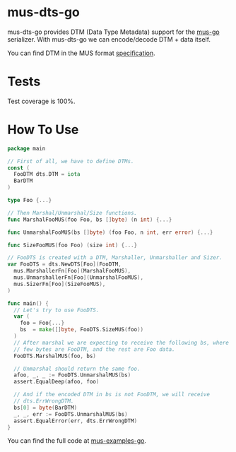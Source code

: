 # mus-dts-go
mus-dts-go provides DTM (Data Type Metadata) support for the 
[mus-go](https://github.com/mus-format/mus-go) serializer. With mus-dts-go we 
can encode/decode DTM + data itself.

You can find DTM in the MUS format 
[specification](https://github.com/mus-format/specification#data-type-metadata-dtm).

# Tests
Test coverage is 100%.

# How To Use
```go
package main

// First of all, we have to define DTMs.
const (
  FooDTM dts.DTM = iota
  BarDTM
)

type Foo {...}

// Then Marshal/Unmarshal/Size functions.
func MarshalFooMUS(foo Foo, bs []byte) (n int) {...}

func UnmarshalFooMUS(bs []byte) (foo Foo, n int, err error) {...}

func SizeFooMUS(foo Foo) (size int) {...}

// FooDTS is created with a DTM, Marshaller, Unmarshaller and Sizer.
var FooDTS = dts.NewDTS[Foo](FooDTM, 
  mus.MarshallerFn[Foo](MarshalFooMUS),
  mus.UnmarshallerFn[Foo](UnmarshalFooMUS),
  mus.SizerFn[Foo](SizeFooMUS),
)

func main() {
  // Let's try to use FooDTS.
  var (
    foo = Foo{...}
    bs  = make([]byte, FooDTS.SizeMUS(foo))
  )
  // After marshal we are expecting to receive the following bs, where the first 
  // few bytes are FooDTM, and the rest are Foo data.
  FooDTS.MarshalMUS(foo, bs)

  // Unmarshal should return the same foo.
  afoo, _, _ := FooDTS.UnmarshalMUS(bs)
  assert.EqualDeep(afoo, foo)

  // And if the encoded DTM in bs is not FooDTM, we will receive 
  // dts.ErrWrongDTM.
  bs[0] = byte(BarDTM)
  _, _, err := FooDTS.UnmarshalMUS(bs)
  assert.EqualError(err, dts.ErrWrongDTM)
}
```
You can find the full code at [mus-examples-go](https://github.com/mus-format/mus-examples-go/tree/main/dts).